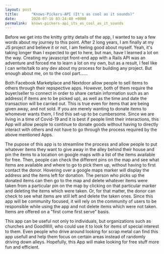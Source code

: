 ```yaml
---
layout: post
title:      "Knows-Pickers-API (It's as cool as it sounds)"
date:       2020-07-16 03:24:40 +0000
permalink:  knows-pickers-api_its_as_cool_as_it_sounds
---
```


Before we get into the knitty gritty details of the app, I wanted to say a few words about my journey to this point.  After 2 long years, I am finally at my JS project and believe it or not, I am feeling good about myself.  Yeah, it's taking longer than I expected to get to here, but man, have I learned a lot on the way.  Creating my javascript front-end app with a Rails API was an adventure and forced me to learn a lot on my own, but as a result, I feel like I can write/talk to any dev about my process for building any project.  But enough about me, on to the cool part......

Both Facebook Marketplace and Nextdoor allow people to sell items to others through their repspective apps.  However, both of them require the buyer/seller to connect in order to share certain information such as an address( if items are to be picked up), as well as the time and date the transaction will be carried out.  This is true even for items that are being given away, and not sold.  If you are merely wanting to donate items to whomever wants them, I find this set-up to be cumbersome.  Since we are living in a time of Covid-19 and it is best if people limit their interactions, this App will allow people to continue to donate goods without having to directly interact with others and not have to go through the process required by the above mentioned Apps.  

The pupose of this app is to streamline the process and allow people to put whatever items they want to give away in the alley behind their house and pin the items to a location on google maps with a list of the items available for free.  Then, people can check the different pins on the map and see what items are available and where to go to pick them up, without having to first contact the donor.  Hovering over a google maps marker will display the address and the items left for donation.  The person who picks up the donated items can then go to the map and delete whatever items were taken from a particular pin on the map by clicking on that particular marker and deleting the items which were taken.  Or, for that matter, the donor can check to see what items are still left and delete the taken ones. Since this app will be community focused, it will rely on the community of users to be responsible while using the app and not delete items which were not taken.  Items are offered on a "first come first serve" basis.  

This app can be useful not only to individuals, but organizations such as churches and GoodWill, who could use it to look for items of special interest to them.  Even people who drive around looking for scrap metal can find this app usefull and help them focus on certain areas instead of randomly driving down alleys.  Hopefully, this App will make looking for free stuff more fun and efficient.
 
